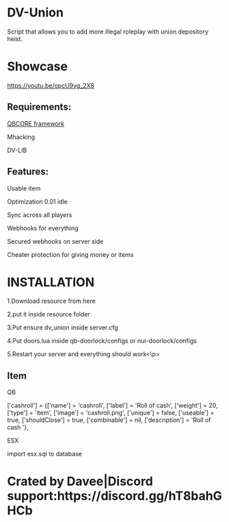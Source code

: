 # DV-Union
Script that allows you to add more illegal roleplay with union depository heist.

# Showcase
https://youtu.be/opcU9vg_2X8
<h2> Requirements:</h2>

<p>
  
  [QBCORE framework]([url](https://github.com/qbcore-framework))
</p>
<P>Mhacking 
<P>DV-LIB 
<h2> Features:</h2>
<P>Usable item
<p>
Optimization 0.01 idle
</p>
<p>
Sync across all players
</p>
<p>
Webhooks for everything
</p>
<p>
Secured webhooks on server side 
</p>
<p>
Cheater protection for giving money or items
</p>

<h1>INSTALLATION</h1>
<p>1.Download resource from here</p>
<p>2.put it inside resource folder</p>
<p>3.Put ensure dv_union inside server.cfg</p>
<p>4.Put doors.lua inside qb-doorlock/configs or nui-doorlock/configs</p>
<P>5.Restart your server and everything should work<\p>


<h2>Item</h2>
<p>QB</p>
<p>['cashroll'] 			 = {['name'] = 'cashroll', 			  	['label'] = 'Roll of cash', 			['weight'] = 20, 		['type'] = 'item', 		['image'] = 'cashroll.png', 	['unique'] = false, 	['useable'] = true, 	['shouldClose'] = true,	   ['combinable'] = nil,   ['description'] = 'Roll of cash '},</p>
<p>ESX</p>
import esx.sql to database

<h1>Crated by Davee|Discord support:https://discord.gg/hT8bahGHCb<h1>
